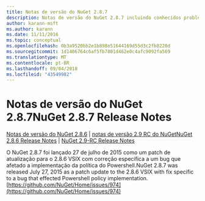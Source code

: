 ```yaml
---
title: Notas de versão do NuGet 2.8.7
description: Notas de versão do NuGet 2.8.7 incluindo conhecidos problemas, correções de bugs, recursos adicionados e DCRs.
author: karann-msft
ms.author: karann
ms.date: 11/11/2016
ms.topic: conceptual
ms.openlocfilehash: 0b3a9520bb2e1b898e51644169d55d3c2fb8220d
ms.sourcegitcommit: 1d1406764c6af5fb7801d462e0c4afc9092fa569
ms.translationtype: MT
ms.contentlocale: pt-BR
ms.lasthandoff: 09/04/2018
ms.locfileid: "43549982"
---
```

# <a name="nuget-287-release-notes"></a><span data-ttu-id="f3a5a-103">Notas de versão do NuGet 2.8.7</span><span class="sxs-lookup"><span data-stu-id="f3a5a-103">NuGet 2.8.7 Release Notes</span></span>

<span data-ttu-id="f3a5a-104">[Notas de versão do NuGet 2.8.6](../release-notes/nuget-2.8.6.md) | [notas de versão 2.9 RC do NuGet](../release-notes/nuget-2.9-RC.md)</span><span class="sxs-lookup"><span data-stu-id="f3a5a-104">[NuGet 2.8.6 Release Notes](../release-notes/nuget-2.8.6.md) | [NuGet 2.9-RC Release Notes](../release-notes/nuget-2.9-RC.md)</span></span>

<span data-ttu-id="f3a5a-105">O NuGet 2.8.7 foi lançado 27 de julho de 2015 como um patch de atualização para o 2.8.6 VSIX com correção específica a um bug que afetado a implementação da política do Powershell.</span><span class="sxs-lookup"><span data-stu-id="f3a5a-105">NuGet 2.8.7 was released July 27, 2015 as a patch update to the 2.8.6 VSIX with fix specific to a bug that effected Powershell policy implementation.</span></span>
[https://github.com/NuGet/Home/issues/974](https://github.com/NuGet/Home/issues/974)